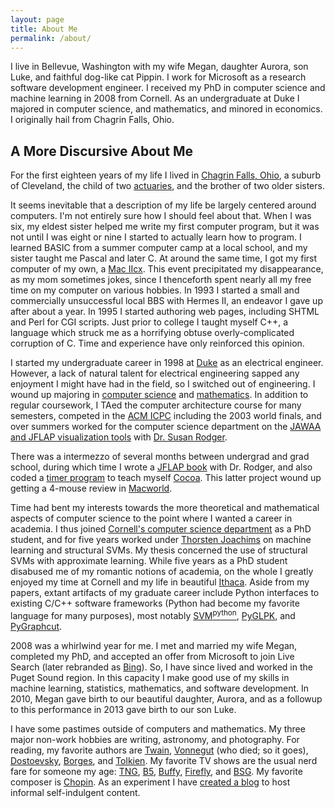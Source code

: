 ```yaml
---
layout: page
title: About Me
permalink: /about/
---
```


I live in Bellevue, Washington with my wife Megan, daughter Aurora, son Luke,
and faithful dog-like cat Pippin. I work for Microsoft as a research software
development engineer. I received my PhD in computer science and machine
learning in 2008 from Cornell. As an undergraduate at Duke I majored in
computer science, and mathematics, and minored in economics. I originally hail
from Chagrin Falls, Ohio.

## A More Discursive About Me

For the first eighteen years of my life I lived in [Chagrin Falls, Ohio][cf], a
suburb of Cleveland, the child of two [actuaries][actuary], and the brother of
two older sisters.

It seems inevitable that a description of my life be largely centered around
computers. I'm not entirely sure how I should feel about that. When I was six,
my eldest sister helped me write my first computer program, but it was not until
I was eight or nine I started to actually learn how to program. I learned BASIC
from a summer computer camp at a local school, and my sister taught me Pascal
and later C. At around the same time, I got my first computer of my own, a [Mac
IIcx][IIcx]. This event precipitated my disappearance, as my mom sometimes
jokes, since I thenceforth spent nearly all my free time on my computer on
various hobbies. In 1993 I started a small and commercially unsuccessful local
BBS with Hermes II, an endeavor I gave up after about a year. In 1995 I started
authoring web pages, including SHTML and Perl for CGI scripts. Just prior to
college I taught myself C++, a language which struck me as a horrifying obtuse
overly-complicated corruption of C. Time and experience have only reinforced
this opinion.

I started my undergraduate career in 1998 at [Duke][duke] as an electrical
engineer. However, a lack of natural talent for electrical engineering sapped
any enjoyment I might have had in the field, so I switched out of engineering.
I wound up majoring in [computer science][dukecs] and [mathematics][dukemath].
In addition to regular coursework, I TAed the computer architecture course for
many semesters, competed in the [ACM ICPC][icpc] including the 2003 world
finals, and over summers worked for the computer science department on the
[JAWAA and JFLAP visualization tools][jflap] with [Dr. Susan Rodger][rodger].

[cf]: https://chagrin-falls.org/
[actuary]: https://en.wikipedia.org/wiki/Actuary
[IIcx]: https://en.wikipedia.org/wiki/Mac_IIcx
[duke]: https://duke.edu/
[dukecs]: https://www.cs.duke.edu/
[dukemath]: https://math.duke.edu/
[icpc]: https://icpc.global/
[jflap]: https://users.cs.duke.edu/~rodger/tools/
[rodger]: https://users.cs.duke.edu/~rodger/

There was a intermezzo of several months between undergrad and grad school,
during which time I wrote a [JFLAP book][jflap-book] with Dr. Rodger, and also
coded a [timer program][leaky-puppy-fob] to teach myself [Cocoa][cocoa]. This
latter project wound up getting a 4-mouse review in [Macworld][macworld].

[jflap-book]: https://www.amazon.com/gp/product/0763738344
[leaky-puppy-fob]: https://www.macupdate.com/app/mac/10857/fob/
[cocoa]: https://developer.apple.com/library/archive/documentation/Cocoa/Conceptual/CocoaFundamentals/WhatIsCocoa/WhatIsCocoa.html
[macworld]: https://www.macworld.com/
[macworld-badurl]: http://www.macworld.com/weblogs/macgems/2004/11/updates1/

Time had bent my interests towards the more theoretical and mathematical aspects
of computer science to the point where I wanted a career in academia. I thus
joined [Cornell's computer science department][cornellcs] as a PhD student, and
for five years worked under [Thorsten Joachims][tj] on machine learning and
structural SVMs. My thesis concerned the use of structural SVMs with
approximate learning. While five years as a PhD student disabused me of my
romantic notions of academia, on the whole I greatly enjoyed my time at Cornell
and my life in beautiful [Ithaca][ithaca]. Aside from my papers, extant
artifacts of my graduate career include Python interfaces to existing C/C++
software frameworks (Python had become my favorite language for many purposes),
most notably [SVM<sup>python</sup>][soft-svmpython2], [PyGLPK][soft-pyglpk], and
[PyGraphcut][soft-pygraphcut].

[cornellcs]: https://www.cs.cornell.edu/
[tj]: https://www.cs.cornell.edu/people/tj/
[ithaca]: https://en.wikipedia.org/wiki/Ithaca,_New_York

<!-- TODO: These will require some more adjustments. -->

[soft-svmpython2]: /software/svmpython2/
[soft-pyglpk]: /software/pyglpk/
[soft-pygraphcut]: /software/pygraphcut/

2008 was a whirlwind year for me. I met and married my wife Megan, completed my
PhD, and accepted an offer from Microsoft to join Live Search (later rebranded
as [Bing][bing]). So, I have since lived and worked in the Puget Sound region.
In this capacity I make good use of my skills in machine learning, statistics,
mathematics, and software development. In 2010, Megan gave birth to our
beautiful daughter, Aurora, and as a followup to this performance in 2013 gave
birth to our son Luke.

[bing]: https://www.bing.com/

I have some pastimes outside of computers and mathematics. My three major
non-work hobbies are writing, astronomy, and photography. For reading, my
favorite authors are [Twain][twain], [Vonnegut][vonnegut] (who died; so it
goes), [Dostoevsky][dostoevsky], [Borges][borges], and [Tolkien][tolkien]. My
favorite TV shows are the usual nerd fare for someone my age: [TNG][tng],
[B5][b5], [Buffy][buffy], [Firefly][firefly], and [BSG][bsg]. My favorite
composer is [Chopin][chopin]. As an experiment I have [created a blog][blog] to
host informal self-indulgent content.

<!-- TODO: The photo link is no longer functional. Do I have photos anywhere public anymore? -->

[myphotos]: http://gallery.mac.com/tfinley/
[twain]: https://en.wikipedia.org/wiki/Mark_Twain
[vonnegut]: https://en.wikipedia.org/wiki/Kurt_Vonnegut
[dostoevsky]: https://en.wikipedia.org/wiki/Fyodor_Dostoevsky
[borges]: https://en.wikipedia.org/wiki/Jorge_Luis_Borges
[tolkien]: https://en.wikipedia.org/wiki/J._R._R._Tolkien

[tng]: https://en.wikipedia.org/wiki/Star_Trek:_The_Next_Generation
[b5]: https://en.wikipedia.org/wiki/Babylon_5
[buffy]: https://en.wikipedia.org/wiki/Buffy_the_Vampire_Slayer
[firefly]: https://en.wikipedia.org/wiki/Firefly_%28TV_series%29
[bsg]: https://en.wikipedia.org/wiki/Battlestar_Galactica_%282004_TV_series%29
[chopin]: https://en.wikipedia.org/wiki/Fr%C3%A9d%C3%A9ric_Chopin

<!-- TODO: Update when appropriate. -->

[blog]: http://blog.tfinley.net/